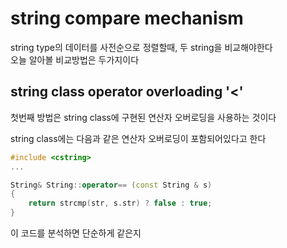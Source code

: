 # string compare mechanism

string type의 데이터를 사전순으로 정렬할때, 두 string을 비교해야한다  
오늘 알아볼 비교방법은 두가지이다  

## string class operator overloading '<'
첫번째 방법은 string class에 구현된 연산자 오버로딩을 사용하는 것이다  

string class에는 다음과 같은 연산자 오버로딩이 포함되어있다고 한다  
```c++
#include <cstring>
...

String& String::operator== (const String & s)
{
    return strcmp(str, s.str) ? false : true;
}
```
이 코드를 분석하면 단순하게 같은지 
